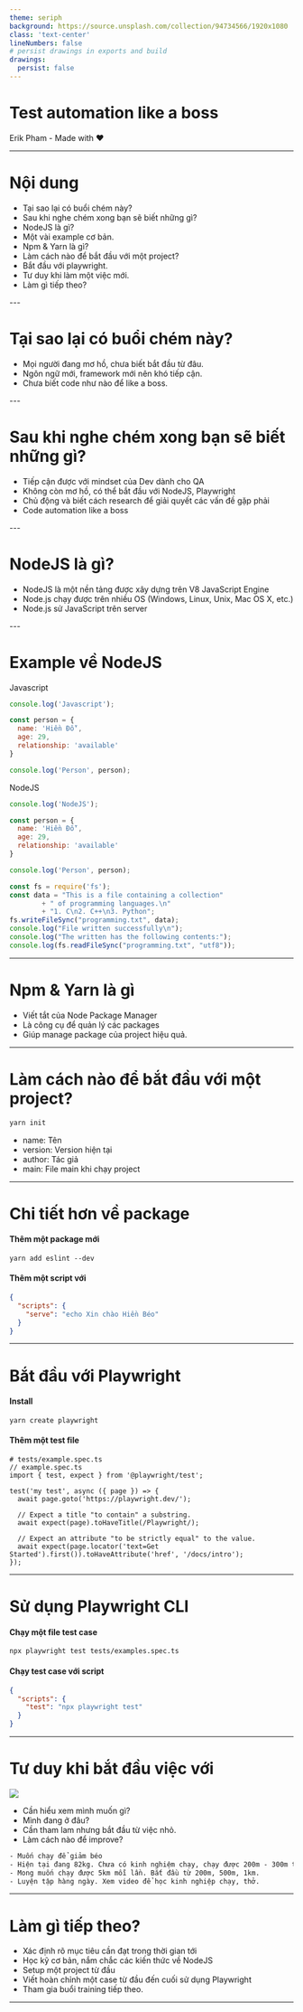 ```yaml
---
theme: seriph
background: https://source.unsplash.com/collection/94734566/1920x1080
class: 'text-center'
lineNumbers: false
# persist drawings in exports and build
drawings:
  persist: false
---
```


# Test automation like a boss

Erik Pham - Made with ❤️

<!--
The last comment block of each slide will be treated as slide notes. It will be visible and editable in Presenter Mode along with the slide. [Read more in the docs](https://sli.dev/guide/syntax.html#notes)
-->

---

# Nội dung
<v-clicks>

- Tại sao lại có buổi chém này?
- Sau khi nghe chém xong bạn sẽ biết những gì?
- NodeJS là gì?
- Một vài example cơ bản.
- Npm & Yarn là gì?
- Làm cách nào để bắt đầu với một project?
- Bắt đầu với playwright.
- Tư duy khi làm một việc mới.
- Làm gì tiếp theo?

</v-clicks>
---

# Tại sao lại có buổi chém này?
<v-clicks>

- Mọi người đang mơ hồ, chưa biết bắt đầu từ đâu.
- Ngôn ngữ mới, framework mới nên khó tiếp cận.
- Chưa biết code như nào để like a boss.

</v-clicks>
---

# Sau khi nghe chém xong bạn sẽ biết những gì?
<v-clicks>

- Tiếp cận được với mindset của Dev dành cho QA
- Không còn mơ hồ, có thể bắt đầu với NodeJS, Playwright
- Chủ động và biết cách research để giải quyết các vấn đề gặp phải
- Code automation like a boss

</v-clicks>
---

# NodeJS là gì?
<v-clicks>

- NodeJS là một nền tảng được xây dựng trên V8 JavaScript Engine
- Node.js chạy được trên nhiều OS (Windows, Linux, Unix, Mac OS X, etc.)
- Node.js sử JavaScript trên server

</v-clicks>
---

# Example về NodeJS
<div grid="~ cols-2 gap-4">
<div>

Javascript

```js
console.log('Javascript');

const person = {
  name: 'Hiền Đỗ',
  age: 29,
  relationship: 'available'
}

console.log('Person', person);

```

</div>

<div>

NodeJS

```js
console.log('NodeJS');

const person = {
  name: 'Hiền Đỗ',
  age: 29,
  relationship: 'available'
}

console.log('Person', person);

const fs = require('fs');
const data = "This is a file containing a collection"
        + " of programming languages.\n"
        + "1. C\n2. C++\n3. Python";
fs.writeFileSync("programming.txt", data);
console.log("File written successfully\n");
console.log("The written has the following contents:");
console.log(fs.readFileSync("programming.txt", "utf8"));
```

</div>
</div>

---


# Npm & Yarn là gì

<v-clicks>

- Viết tắt của Node Package Manager
- Là công cụ để quản lý các packages
- Giúp manage package của project hiệu quả.

</v-clicks>

---

# Làm cách nào để bắt đầu với một project?

<div grid="~ cols-2 gap-4">
<div>

```bash
yarn init
```

</div>
<div>

- name: Tên
- version: Version hiện tại
- author: Tác giả
- main: File main khi chạy project

</div>
</div>

---

# Chi tiết hơn về package

<v-clicks>

#### Thêm một package mới
```shell
yarn add eslint --dev
```

</v-clicks>

<v-clicks>

#### Thêm một script với
```json
{
  "scripts": {
    "serve": "echo Xin chào Hiền Béo"
  }
}
```

</v-clicks>

---

# Bắt đầu với Playwright

<v-clicks>

#### Install
```shell
yarn create playwright
```

#### Thêm một test file

```shell
# tests/example.spec.ts
// example.spec.ts
import { test, expect } from '@playwright/test';

test('my test', async ({ page }) => {
  await page.goto('https://playwright.dev/');

  // Expect a title "to contain" a substring.
  await expect(page).toHaveTitle(/Playwright/);

  // Expect an attribute "to be strictly equal" to the value.
  await expect(page.locator('text=Get Started').first()).toHaveAttribute('href', '/docs/intro');
});
```
</v-clicks>

---

# Sử dụng Playwright CLI

<v-clicks>

#### Chạy một file test case
```shell
npx playwright test tests/examples.spec.ts
```

#### Chạy test case với script
```json
{
  "scripts": {
    "test": "npx playwright test"
  }
}
```

</v-clicks>

---

# Tư duy khi bắt đầu việc với
<div grid="~ cols-2 gap-4">
<div>
<img src="img/mindset/run.png" />
</div>
<div>

<v-clicks>

- Cần hiểu xem mình muốn gì?
- Mình đang ở đâu?
- Cần tham lam nhưng bắt đầu từ việc nhỏ.
- Làm cách nào để improve?

```html
- Muốn chạy để giảm béo
- Hiện tại đang 82kg. Chưa có kinh nghiệm chạy, chạy được 200m - 300m thở dốc.
- Mong muốn chạy được 5km mỗi lần. Bắt đầu từ 200m, 500m, 1km.
- Luyện tập hàng ngày. Xem video để học kinh nghiệp chạy, thở.
```

</v-clicks>
</div>
</div>

---

# Làm gì tiếp theo?

- Xác định rõ mục tiêu cần đạt trong thời gian tới
- Học kỹ cơ bản, nắm chắc các kiến thức về NodeJS
- Setup một project từ đầu
- Viết hoàn chỉnh một case từ đầu đến cuối sử dụng Playwright
- Tham gia buổi training tiếp theo.

---

